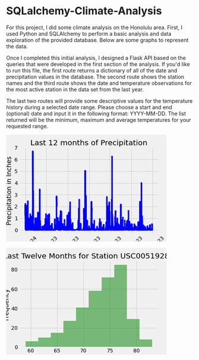 # SQLalchemy-Climate-Analysis
For this project, I did some climate analysis on the Honolulu area. First, I used Python and SQLAlchemy to perform a basic analysis and data exploration of the provided database. Below are some graphs to represent the data. 

Once I completed this initial analysis, I designed a Flask API based on the queries that were developed in the first section of the analysis. If you'd like to run this file, the first route returns a dictionary of all of the date and precipitation values in the database. The second route shows the station names and the third route shows the date and temperature observations for the most active station in the data set from the last year. 

The last two routes will provide some descriptive values for the temperature history during a selected date range. Please choose a start and end (optional) date and input it in the following format: YYYY-MM-DD. The list returned will be the minimum, maximum and average temperatures for your requested range.

![Last 12 months of Precipitation](data/last12moprcp.png)


![Last Twelve Months for Station USC00519281](data/temphist.png)
